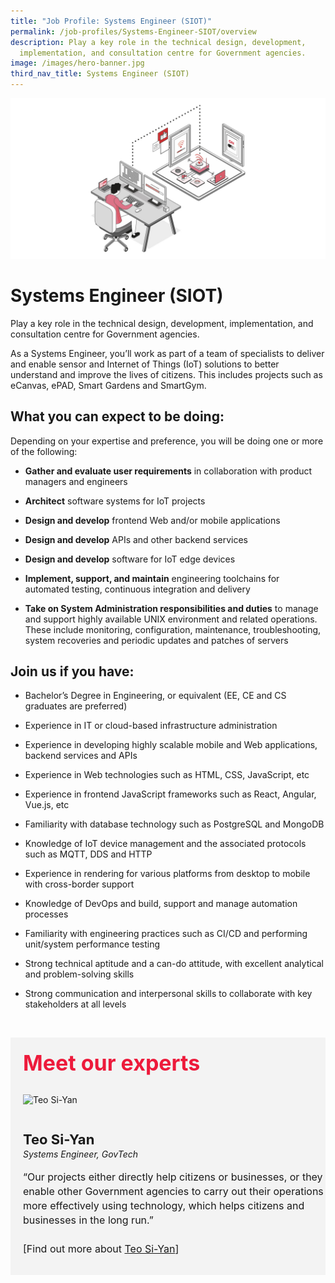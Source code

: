 ```yaml
---
title: "Job Profile: Systems Engineer (SIOT)"
permalink: /job-profiles/Systems-Engineer-SIOT/overview
description: Play a key role in the technical design, development,
  implementation, and consultation centre for Government agencies.
image: /images/hero-banner.jpg
third_nav_title: Systems Engineer (SIOT)
---
```

![Systems Engineer (SIOT)](/images/Header/Header%20Sensors%20&%20IOT.jpeg)

# Systems Engineer (SIOT)
Play a key role in the technical design, development, implementation, and consultation centre for Government agencies. 

As a Systems Engineer, you’ll work as part of a team of specialists to deliver and enable sensor and Internet of Things (IoT) solutions to better understand and improve the lives of citizens. This includes projects such as eCanvas, ePAD, Smart Gardens and SmartGym.

## What you can expect to be doing:

Depending on your expertise and preference, you will be doing one or more of the following:

* **Gather and evaluate user requirements** in collaboration with product managers and engineers

* **Architect** software systems for IoT projects

* **Design and develop** frontend Web and/or mobile applications

* **Design and develop** APIs and other backend services

* **Design and develop** software for IoT edge devices

* **Implement, support, and maintain** engineering toolchains for automated testing, continuous integration and delivery

* **Take on System Administration responsibilities and duties** to manage and support highly available UNIX environment and related operations. These include monitoring, configuration, maintenance, troubleshooting, system recoveries and periodic updates and patches of servers




## Join us if you have:

* Bachelor’s Degree in Engineering, or equivalent (EE, CE and CS graduates are preferred)

* Experience in IT or cloud-based infrastructure administration

* Experience in developing highly scalable mobile and Web applications, backend services and APIs

* Experience in Web technologies such as HTML, CSS, JavaScript, etc

* Experience in frontend JavaScript frameworks such as React, Angular, Vue.js, etc 

* Familiarity with database technology such as PostgreSQL and MongoDB

* Knowledge of IoT device management and the associated protocols such as MQTT, DDS and HTTP

* Experience in rendering for various platforms from desktop to mobile with cross-border support 

* Knowledge of DevOps and build, support and manage automation processes

* Familiarity with engineering practices such as CI/CD and performing unit/system performance testing

* Strong technical aptitude and a can-do attitude, with excellent analytical and problem-solving skills

* Strong communication and interpersonal skills to collaborate with key stakeholders at all levels



​
<div class="row" style="font-size:34px; font-weight: 700; color: #ed1a3b; background-color: #f3f3f3; padding: 20px 0px 20px 20px;"> Meet our experts</div>
        
<div class="row" style="background-color: #f3f3f3;">
      <div class="column" style="padding: 10px 0px 30px 20px;"><img src="https://techcareers.smartnation.gov.sg/images/si-yan.jpg" alt="Teo Si-Yan"></div>
      <div class="column" style="width: 100%; padding: 10px 20px 30px 20px;">
       <span style="font-size: 22px; font-weight: bold; line-height: 30px;">Teo Si-Yan</span><br><span style="font-size: 14px; font-style: italic; line-height: 16px;">Systems Engineer, GovTech</span><br><br>
    <span style="font-size: 16px; line-height: 23px;">“Our projects either directly help citizens or businesses, or they enable other Government agencies to carry out their operations more effectively using technology, which helps citizens and businesses in the long run.”<br><br> [Find out more about <a href="/job-profiles/Systems-Engineer-SIOT/Si-Yan">Teo Si-Yan</a>]</span>
      </div>
</div>